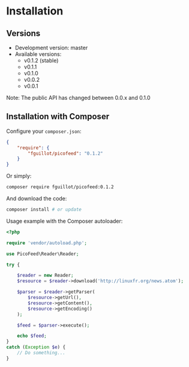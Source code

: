 Installation
============

Versions
--------

- Development version: master
- Available versions:
    - v0.1.2 (stable)
    - v0.1.1
    - v0.1.0
    - v0.0.2
    - v0.0.1

Note: The public API has changed between 0.0.x and 0.1.0

Installation with Composer
--------------------------

Configure your `composer.json`:

```json
{
    "require": {
        "fguillot/picofeed": "0.1.2"
    }
}
```

Or simply:

```bash
composer require fguillot/picofeed:0.1.2
```

And download the code:

```bash
composer install # or update
```

Usage example with the Composer autoloader:

```php
<?php

require 'vendor/autoload.php';

use PicoFeed\Reader\Reader;

try {

    $reader = new Reader;
    $resource = $reader->download('http://linuxfr.org/news.atom');

    $parser = $reader->getParser(
        $resource->getUrl(),
        $resource->getContent(),
        $resource->getEncoding()
    );

    $feed = $parser->execute();

    echo $feed;
}
catch (Exception $e) {
    // Do something...
}
```
